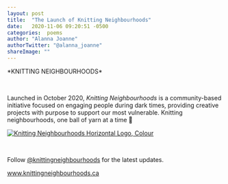 ```yaml
---
layout: post
title:  "The Launch of Knitting Neighbourhoods"
date:   2020-11-06 09:20:51 -0500
categories:  poems
author: "Alanna Joanne" 
authorTwitter: "@alanna_joanne"
shareImage: ""
---
```



<div class="poem">
<p>
*KNITTING NEIGHBOURHOODS*
<br>
</p>  
<br>
<p>
  Launched in October 2020, <em>Knitting Neighbourhoods</em> is a community-based initiative focused on engaging people during dark times, providing creative projects with purpose to support our most vulnerable. Knitting neighbourhoods, one ball of yarn at a time 🧶
</p>
<p>
  <a href="https://alannajoanne.com/alannajoanne.assets/images/KnittingNeighbourhoods_Logo_Rectangle-Medium-Colour.jpg" target="_blank"><img class="img-responsive" class="w3-round-large" src="https://alannajoanne.com/alannajoanne.assets/images/KnittingNeighbourhoods_Logo_Rectangle-Medium-Colour.jpg" alt="Knitting Neighbourhoods Horizontal Logo, Colour"></a>
</p>
<br>
<p>
Follow <a href="https://www.instagram.com/knittingneighbourhoods/" color="$brand-color">@knittingneighbourhoods</a> for the latest updates.
</P>
<p>
<a href="https://www.knittingneighbourhoods.ca" color=$brand-color>www.knittingneighbourhoods.ca</a>
</p>
</div>
